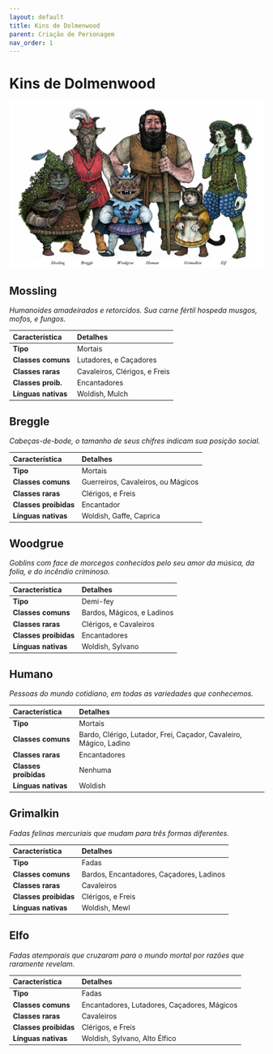 ```yaml
---
layout: default
title: Kins de Dolmenwood
parent: Criação de Personagem
nav_order: 1
---
```


# Kins de Dolmenwood

![Banner com todos os Kins](assets/images/kins-banner.jpg)

## Mossling 
*Humanoides amadeirados e retorcidos. Sua carne fértil hospeda musgos, mofos, e fungos.*

| Característica | Detalhes |
| :---------------- | :----------------------------------------------------------------------- |
| **Tipo** | Mortais                                                  |
| **Classes comuns**| Lutadores, e Caçadores                                                  |
| **Classes raras** | Cavaleiros, Clérigos, e Freis                                           |
| **Classes proib.**| Encantadores                                                            |
| **Línguas nativas**| Woldish, Mulch                                                          |

</table>

## Breggle
*Cabeças-de-bode, o tamanho de seus chifres indicam sua posição social.*

| Característica | Detalhes |
| :---------------- | :----------------------------------------------------------------------- |
| **Tipo** | Mortais                                                  |
| **Classes comuns** | Guerreiros, Cavaleiros, ou Mágicos                                   |
| **Classes raras** | Clérigos, e Freis                                                         |
| **Classes proibidas** | Encantador                                                         |
| **Línguas nativas** | Woldish, Gaffe, Caprica                                               |

## Woodgrue
*Goblins com face de morcegos conhecidos pelo seu amor da música, da folia, e do incêndio criminoso.*

| Característica | Detalhes |
| :---------------- | :----------------------------------------------------------------------- |
| **Tipo** | Demi-fey                                                  |
| **Classes comuns** | Bardos, Mágicos, e Ladinos                                |
| **Classes raras** | Clérigos, e Cavaleiros                                                         |
| **Classes proibidas** | Encantadores                                                         |
| **Línguas nativas** | Woldish, Sylvano                                             |

## Humano
*Pessoas do mundo cotidiano, em todas as variedades que conhecemos.*

| Característica | Detalhes |
| :---------------- | :----------------------------------------------------------------------- |
| **Tipo** | Mortais                                                  |
| **Classes comuns** | Bardo, Clérigo, Lutador, Frei, Caçador, Cavaleiro, Mágico, Ladino                                                                |
| **Classes raras** | Encantadores                                                         |
| **Classes proibidas** | Nenhuma                                                         |
| **Línguas nativas** | Woldish                                            |

## Grimalkin
*Fadas felinas mercuriais que mudam para três formas diferentes.*

| Característica | Detalhes |
| :---------------- | :----------------------------------------------------------------------- |
| **Tipo** | Fadas                                                  |
| **Classes comuns** | Bardos, Encantadores, Caçadores, Ladinos                                   |
| **Classes raras** | Cavaleiros                                                         |
| **Classes proibidas** | Clérigos, e Freis                                                         |
| **Línguas nativas** | Woldish, Mewl                                            |

## Elfo
*Fadas atemporais que cruzaram para o mundo mortal por razões que raramente revelam.*

| Característica | Detalhes |
| :---------------- | :----------------------------------------------------------------------- |
| **Tipo** | Fadas                                                  |
| **Classes comuns** | Encantadores, Lutadores, Caçadores, Mágicos                                   |
| **Classes raras** | Cavaleiros                                                              |
| **Classes proibidas** | Clérigos, e Freis                                                            |
| **Línguas nativas**  | Woldish, Sylvano, Alto Élfico         |
